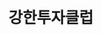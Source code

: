 ---
id: 4
title: 강한투자클럽
caption: 기본에 강한, 수익에 강한
url: https://leaderscpa.com/merchant/kanghan/
category: Stock
device: PC, Mobile
size: small
---